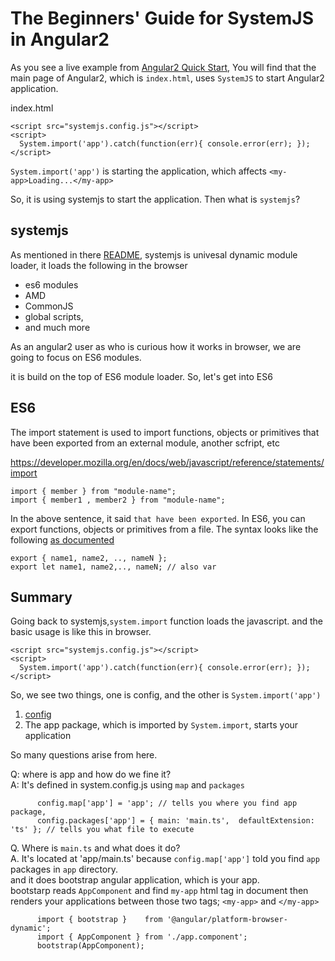 # The Beginners' Guide for SystemJS in Angular2

As you see a live example from [Angular2 Quick Start](https://angular.io/docs/ts/latest/quickstart.html), 
You will find that the main page of Angular2, which is `index.html`, uses `SystemJS` to start Angular2 application.


index.html

    <script src="systemjs.config.js"></script>
    <script>
      System.import('app').catch(function(err){ console.error(err); });
    </script>

`System.import('app')` is starting the application, which affects `<my-app>Loading...</my-app>`

So, it is using systemjs to start the application. Then what is `systemjs`?


## systemjs

As mentioned in there [README](https://github.com/systemjs/systemjs), systemjs is univesal dynamic module loader, it loads the following in the browser

  - es6 modules
  - AMD
  - CommonJS
  - global scripts, 
  - and much more

As an angular2 user as who is curious how it works in browser, we are going to focus on ES6 modules.

it is build on the top of ES6 module loader.
So, let's get into ES6

## ES6

The import statement is used to import functions, objects or primitives that have been exported from 
an external module, another scfript, etc

https://developer.mozilla.org/en/docs/web/javascript/reference/statements/import

    import { member } from "module-name";
    import { member1 , member2 } from "module-name";

In the above sentence, it said `that have been exported`. In ES6, you can export functions, objects or primitives from a file.
The syntax looks like the following [as documented](https://developer.mozilla.org/en-US/docs/Web/JavaScript/Reference/Statements/export)

    export { name1, name2, .., nameN };
    export let name1, name2,.., nameN; // also var

## Summary
Going back to systemjs,`system.import` function loads the javascript. and the basic usage is like this in browser.

    <script src="systemjs.config.js"></script>
    <script>
      System.import('app').catch(function(err){ console.error(err); });
    </script>

So, we see two things, one is config, and the other is `System.import('app')`
  1. [config](https://github.com/systemjs/systemjs/blob/master/docs/config-api.md)  
  2. The app package, which is imported by `System.import`, starts your application  

So many questions arise from here. 

  Q: where is app and how do we fine it?  
  A: It's defined in system.config.js using `map` and `packages`

    	  config.map['app'] = 'app'; // tells you where you find app package,
          config.packages['app'] = { main: 'main.ts',  defaultExtension: 'ts' }; // tells you what file to execute
          

  Q. Where is `main.ts` and what does it do?   
  A. It's located at 'app/main.ts' because `config.map['app']` told you find `app` packages in `app` directory.  
     and it does bootstrap angular application, which is your app.   
     bootstarp reads `AppComponent` and find `my-app` html tag in document
     then renders your applications between those two tags; `<my-app>` and `</my-app>`

          import { bootstrap }    from '@angular/platform-browser-dynamic';
          import { AppComponent } from './app.component';
          bootstrap(AppComponent);





 








